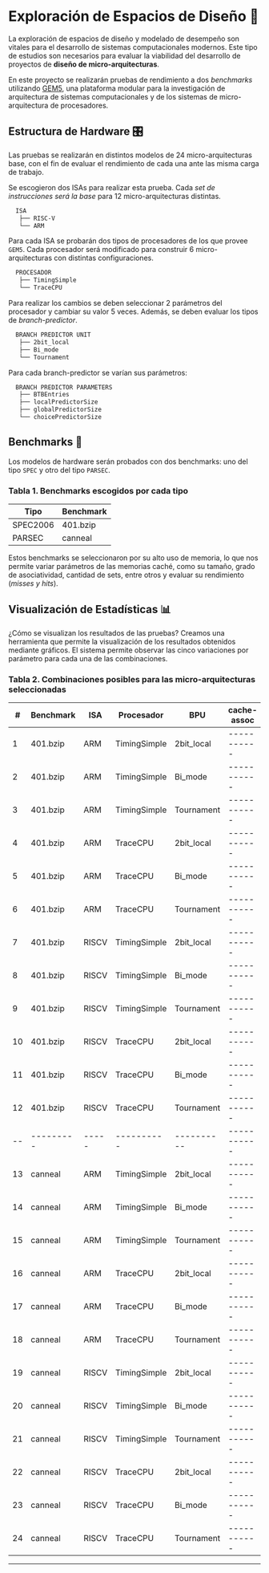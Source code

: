 # Exploración de Espacios de Diseño 🧭

La exploración de espacios de diseño y modelado de desempeño son vitales para el desarrollo de sistemas computacionales modernos. Este tipo de estudios son necesarios para evaluar la viabilidad del desarrollo de proyectos de **diseño de micro-arquitecturas**.

En este proyecto se realizarán pruebas de rendimiento a dos *benchmarks* utilizando [GEM5](https://www.gem5.org/), una plataforma modular para la investigación de arquitectura de sistemas computacionales y de los sistemas de micro-arquitectura de procesadores.

## Estructura de Hardware 🎛️

Las pruebas se realizarán en distintos modelos de 24 micro-arquitecturas base, con el fin de evaluar el rendimiento de cada una ante las misma carga de trabajo.

Se escogieron dos ISAs para realizar esta prueba. Cada *set de instrucciones será la base* para 12 micro-arquitecturas distintas.

``` bash
  ISA
   ├── RISC-V
   └── ARM
```

Para cada ISA se probarán dos tipos de procesadores de los que provee `GEM5`. Cada procesador será modificado para construir 6 micro-arquitecturas con distintas configuraciones.

``` bash
  PROCESADOR
   ├── TimingSimple
   └── TraceCPU
```

Para realizar los cambios se deben seleccionar 2 parámetros del procesador y cambiar su valor 5 veces. Además, se deben evaluar los tipos de *branch-predictor*.

``` bash
  BRANCH PREDICTOR UNIT
   ├── 2bit_local
   ├── Bi_mode
   └── Tournament
```

Para cada branch-predictor se varían sus parámetros:

``` bash
  BRANCH PREDICTOR PARAMETERS
   ├── BTBEntries
   ├── localPredictorSize
   ├── globalPredictorSize
   └── choicePredictorSize
```

## Benchmarks 🧪

Los modelos de hardware serán probados con dos benchmarks: uno del tipo `SPEC` y otro del tipo `PARSEC`.

### Tabla 1. Benchmarks escogidos por cada tipo

| Tipo     | Benchmark |
| -------  | --------- |
| SPEC2006 | 401.bzip  |
| PARSEC   | canneal   |

Estos benchmarks se seleccionaron por su alto uso de memoria, lo que nos permite variar parámetros de las memorias caché, como su tamaño, grado de asociatividad, cantidad de sets, entre otros y evaluar su rendimiento (*misses y hits*).

## Visualización de Estadísticas 📊

¿Cómo se visualizan los resultados de las pruebas? Creamos una herramienta que permite la visualización de los resultados obtenidos mediante gráficos. El sistema permite observar las cinco variaciones por parámetro para cada una de las combinaciones.

### Tabla 2. Combinaciones posibles para las micro-arquitecturas seleccionadas

| #  | Benchmark | ISA   | Procesador   | BPU        | cache-assoc | cache-size |
| -  | --------- | ---   | ----------   | ---        | ----------- | ---------- |
| 1  | 401.bzip  | ARM   | TimingSimple | 2bit_local | ----------- | ---------- |
| 2  | 401.bzip  | ARM   | TimingSimple | Bi_mode    | ----------- | ---------- |
| 3  | 401.bzip  | ARM   | TimingSimple | Tournament | ----------- | ---------- |
| 4  | 401.bzip  | ARM   | TraceCPU     | 2bit_local | ----------- | ---------- |
| 5  | 401.bzip  | ARM   | TraceCPU     | Bi_mode    | ----------- | ---------- |
| 6  | 401.bzip  | ARM   | TraceCPU     | Tournament | ----------- | ---------- |
| 7  | 401.bzip  | RISCV | TimingSimple | 2bit_local | ----------- | ---------- |
| 8  | 401.bzip  | RISCV | TimingSimple | Bi_mode    | ----------- | ---------- |
| 9  | 401.bzip  | RISCV | TimingSimple | Tournament | ----------- | ---------- |
| 10 | 401.bzip  | RISCV | TraceCPU     | 2bit_local | ----------- | ---------- |
| 11 | 401.bzip  | RISCV | TraceCPU     | Bi_mode    | ----------- | ---------- |
| 12 | 401.bzip  | RISCV | TraceCPU     | Tournament | ----------- | ---------- |
| -- | --------- | ----- | ----------   | ---------- | ----------- | ---------- |
| 13 | canneal   | ARM   | TimingSimple | 2bit_local | ----------- | ---------- |
| 14 | canneal   | ARM   | TimingSimple | Bi_mode    | ----------- | ---------- |
| 15 | canneal   | ARM   | TimingSimple | Tournament | ----------- | ---------- |
| 16 | canneal   | ARM   | TraceCPU     | 2bit_local | ----------- | ---------- |
| 17 | canneal   | ARM   | TraceCPU     | Bi_mode    | ----------- | ---------- |
| 18 | canneal   | ARM   | TraceCPU     | Tournament | ----------- | ---------- |
| 19 | canneal   | RISCV | TimingSimple | 2bit_local | ----------- | ---------- |
| 20 | canneal   | RISCV | TimingSimple | Bi_mode    | ----------- | ---------- |
| 21 | canneal   | RISCV | TimingSimple | Tournament | ----------- | ---------- |
| 22 | canneal   | RISCV | TraceCPU     | 2bit_local | ----------- | ---------- |
| 23 | canneal   | RISCV | TraceCPU     | Bi_mode    | ----------- | ---------- |
| 24 | canneal   | RISCV | TraceCPU     | Tournament | ----------- | ---------- |

***
